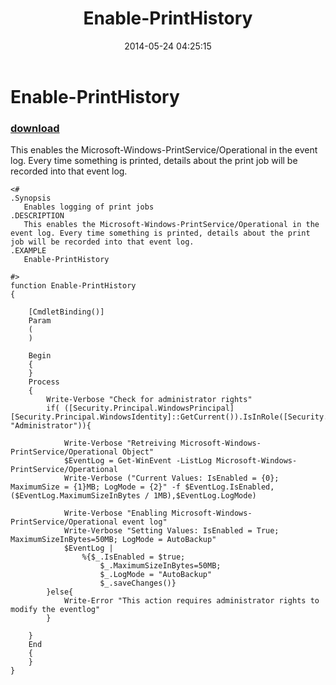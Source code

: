 ﻿---
pid:            5191
parent:         0
children:       
poster:         KevMar
title:          Enable-PrintHistory
date:           2014-05-24 04:25:15
description:    This enables the Microsoft-Windows-PrintService/Operational in the event log. Every time something is printed, details about the print job will be recorded into that event log.
format:         posh
---

# Enable-PrintHistory

### [download](5191.ps1)  

This enables the Microsoft-Windows-PrintService/Operational in the event log. Every time something is printed, details about the print job will be recorded into that event log.

```posh
<#
.Synopsis
   Enables logging of print jobs
.DESCRIPTION
   This enables the Microsoft-Windows-PrintService/Operational in the event log. Every time something is printed, details about the print job will be recorded into that event log.
.EXAMPLE
   Enable-PrintHistory

#>
function Enable-PrintHistory
{

    [CmdletBinding()]
    Param
    (
    )

    Begin
    {
    }
    Process
    {
        Write-Verbose "Check for administrator rights"
        if( ([Security.Principal.WindowsPrincipal] [Security.Principal.WindowsIdentity]::GetCurrent()).IsInRole([Security.Principal.WindowsBuiltInRole] "Administrator")){
           
            Write-Verbose "Retreiving Microsoft-Windows-PrintService/Operational Object"
            $EventLog = Get-WinEvent -ListLog Microsoft-Windows-PrintService/Operational 
            Write-Verbose ("Current Values: IsEnabled = {0}; MaximumSize = {1}MB; LogMode = {2}" -f $EventLog.IsEnabled,($EventLog.MaximumSizeInBytes / 1MB),$EventLog.LogMode)
              
            Write-Verbose "Enabling Microsoft-Windows-PrintService/Operational event log"
            Write-Verbose "Setting Values: IsEnabled = True; MaximumSizeInBytes=50MB; LogMode = AutoBackup"
            $EventLog | 
                %{$_.IsEnabled = $true; 
                    $_.MaximumSizeInBytes=50MB;
                    $_.LogMode = "AutoBackup"
                    $_.saveChanges()}
        }else{
            Write-Error "This action requires administrator rights to modify the eventlog"
        }

    }
    End
    {
    }
}
```
